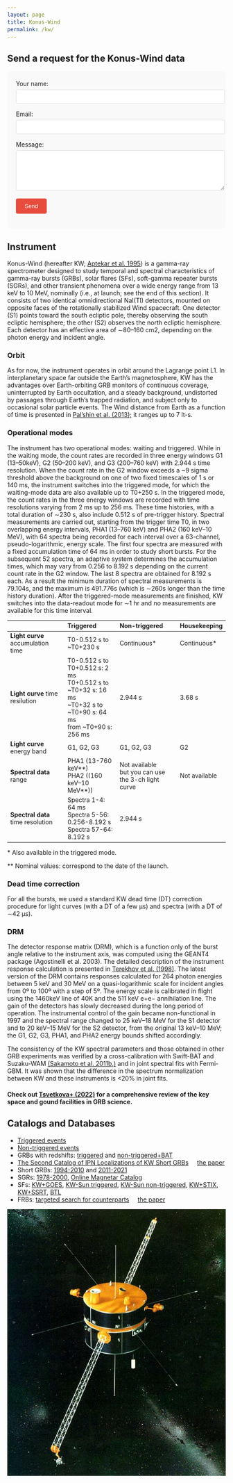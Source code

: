 ```yaml
---
layout: page
title: Konus-Wind
permalink: /kw/
---
```


## Send a request for the Konus-Wind data

<form 
  action="https://formspree.io/f/xwpqozev" 
  method="POST"
  class="contact-form"
>
  <label>
    Your name:
    <input type="text" name="name" required>
  </label>
  
  <label>
    Email:
    <input type="email" name="_replyto" required>
  </label>
  
  <label>
    Message:
    <textarea name="message" rows="5" required></textarea>
  </label>
  
  <input type="hidden" name="_language" value="ru">
  
  <button type="submit">Send</button>
</form>

<style>
  .contact-form {
    max-width: 600px;
    margin: 0 auto;
    padding: 20px;
  background: #f9f9f9;
    border-radius: 8px;
  }
  
  .contact-form label {
    display: block;
    margin-bottom: 15px;
  }
  
  .contact-form input,
  .contact-form textarea {
    width: 100%;
    padding: 8px;
    margin-top: 5px;
    border: 1px solid #ddd;
    border-radius: 4px;
  }
  
  .contact-form button {
    background: #e74c3c;
    color: white;
    padding: 10px 20px;
    border: none;
    border-radius: 4px;
    cursor: pointer;
  }
</style>

## Instrument
Konus-Wind (hereafter KW; [Aptekar et al. 1995](https://ui.adsabs.harvard.edu/abs/1995SSRv...71..265A/abstract)) is a gamma-ray spectrometer designed to study temporal and spectral characteristics of gamma-ray bursts (GRBs), solar flares (SFs), soft-gamma repeater bursts (SGRs), and other transient phenomena over a wide energy range from 13 keV to 10 MeV, nominally (i.e., at launch; see the end of this section). 
It consists of two identical omnidirectional NaI(Tl) detectors, mounted on opposite faces of the rotationally stabilized Wind spacecraft. 
One detector (S1) points toward the south ecliptic pole, thereby observing the south ecliptic hemisphere; the other (S2) observes the north ecliptic hemisphere. 
Each detector has an effective area of ∼80–160 cm2, depending on the photon energy and incident angle.

### Orbit
As for now, the instrument operates in orbit around the Lagrange point L1.
In interplanetary space far outside the Earthʼs magnetosphere, KW has the advantages over Earth-orbiting GRB monitors of continuous coverage, uninterrupted by Earth occultation, and a steady background, undistorted by passages through Earthʼs trapped radiation, and subject only to occasional solar particle events. 
The Wind distance from Earth as a function of time is presented in [Palʼshin et al. (2013);](https://ui.adsabs.harvard.edu/abs/2013ApJS..207...38P/abstract) it ranges up to 7&nbsp;lt-s.

### Operational modes
The instrument has two operational modes: waiting and triggered. 
While in the waiting mode, the count rates are recorded in three energy windows G1 (13–50keV), G2 (50–200 keV), and G3 (200–760 keV) with 2.944 s time resolution. 
When the count rate in the G2 window exceeds a ~9 sigma threshold above the background on one of two fixed timescales of 1 s or 140 ms, the instrument switches into the triggered mode, for which the waiting-mode data are also available up to T0+250 s. 
In the triggered mode, the count rates in the three energy windows are recorded with time resolutions varying from 2 ms up to 256 ms. 
These time histories, with a total duration of ∼230 s, also include 0.512 s of pre-trigger history. 
Spectral measurements are carried out, starting from the trigger time T0, in two overlapping energy intervals, PHA1 (13–760 keV) and PHA2 (160 keV–10 MeV), with 64 spectra being recorded for each interval over a 63-channel, pseudo-logarithmic, energy scale. 
The first four spectra are measured with a fixed accumulation time of 64 ms in order to study short bursts. 
For the subsequent 52 spectra, an adaptive system determines the accumulation times, which may vary from 0.256 to 8.192 s depending on the current count rate in the G2 window. 
The last 8 spectra are obtained for 8.192 s each. 
As a result the minimum duration of spectral measurements is 79.104s, and the maximum is 491.776s (which is ∼260s longer than the time history duration). 
After the triggered-mode measurements are finished, KW switches into the data-readout mode for ∼1 hr and no measurements are available for this time interval.

|                                    |**Triggered**                   |**Non-triggered**| **Housekeeping** |
|:------------------------------------------|:---------------------------------------|:-----------------|:------------|
|**Light curve** accumulation time   |T0-0.512 s to ~T0+230 s         |Continuous\* |Continuous\*|
|**Light curve** time resilution     |T0-0.512 s to T0+0.512 s: 2 ms<br>T0+0.512 s to ~T0+32 s: 16 ms<br>~T0+32 s to ~T0+90 s: 64 ms<br>from ~T0+90 s: 256 ms    |2.944 s     |3.68 s  |
|**Light curve** energy band        |G1, G2, G3                      |G1, G2, G3   |G2 |
|**Spectral data** range              |PHA1 (13-760 keV\*\*)<br>PHA2 ((160 keV–10 MeV\*\*))  |Not available<br>but you can use the 3-ch light curve | Not available |
|**Spectral data** time resolution    |Spectra 1-4: 64 ms<br>Spectra 5-56: 0.256-8.192 s<br>Spectra 57-64: 8.192 s | 2.944 s| | 

\* Also available in the triggered mode.

\** Nominal values: correspond to the date of the launch.

### Dead time correction
For all the bursts, we used a standard KW dead time (DT) correction procedure for light curves (with a DT of a few μs) and spectra (with a DT of ∼42 μs). 

### DRM
The detector response matrix (DRM), which is a function only of the burst angle relative to the instrument axis, was computed using the GEANT4 package (Agostinelli et al. 2003). 
The detailed description of the instrument response calculation is presented in [Terekhov et al. (1998)](https://ui.adsabs.harvard.edu/abs/1998AIPC..428..894T/abstract). 
The latest version of the DRM contains responses calculated for 264 photon energies between 5 keV and 30 MeV on a quasi-logarithmic scale for incident angles from 0º to 100º with a step of 5º. 
The energy scale is calibrated in flight using the 1460keV line of 40K and the 511 keV e+e− annihilation line. 
The gain of the detectors has slowly decreased during the long period of operation. 
The instrumental control of the gain became non-functional in 1997 and the spectral range changed to 25 keV–18 MeV for the S1 detector and to 20 keV–15 MeV for the S2 detector, from the original 13 keV–10 MeV; the G1, G2, G3, PHA1, and PHA2 energy bounds shifted accordingly.

The consistency of the KW spectral parameters and those obtained in other GRB experiments was verified by a cross-calibration with Swift-BAT and Suzaku-WAM [(Sakamoto et al. 2011b,)](https://ui.adsabs.harvard.edu/abs/2011PASJ...63..215S/abstract) and in joint spectral fits with Fermi-GBM. 
It was shown that the difference in the spectrum normalization between KW and these instruments is <20% in joint fits. 

#### Check out [Tsvetkova+ (2022)](https://ui.adsabs.harvard.edu/abs/2022Univ....8..373T/abstract) for a comprehensive review of the key space and gound facilities in GRB science.

## Catalogs and Databases
- [Triggered events](http://www.ioffe.ru/LEA/kw/triggers/)
- [Non-triggered events](http://www.ioffe.ru/LEA/kw/wm/)
- GRBs with redshifts: [triggered](http://www.ioffe.ru/LEA/zGRBs/triggered/index.html) and [non-triggered+BAT](http://www.ioffe.ru/LEA/zGRBs/part2/index.html)
- [The Second Catalog of IPN Localizations of KW Short GRBs](http://www.ioffe.ru/LEA/ShortGRBs_IPN/index.html) &nbsp;&nbsp;&nbsp; [the paper](https://ui.adsabs.harvard.edu/abs/2022ApJS..259...34S/abstract)
- Short GRBs: [1994-2010](http://www.ioffe.ru/LEA/shortGRBs/Catalog2/index.html) and [2011-2021](http://www.ioffe.ru/LEA/shortGRBs/Catalog3/index.html)
- SGRs: [1978-2000](http://www.ioffe.ru/LEA/SGR/Catalog/index.html), [Online Magnetar Catalog](https://www.ioffe.ru/LEA/SGR/index.html)
- SFs: [KW+GOES](http://www.ioffe.ru/LEA/Solar/index.html), [KW-Sun triggered](http://www.ioffe.ru/LEA/kwsun/index.html), [KW-Sun non-triggered](http://www.ioffe.ru/LEA/kwsun_waiting/index.html), [KW+STIX](http://www.ioffe.ru/LEA/kw_stix/index.html), [KW+SSRT](http://www.ioffe.ru/LEA/SF_AR/KW-SSRT/index.html), [BTL](http://www.ioffe.ru/LEA/kw/wm/btl/index.html)
- FRBs: [targeted search for counterparts](http://www.ioffe.ru/LEA/FRB/index.html) &nbsp;&nbsp;&nbsp; [the paper](https://ui.adsabs.harvard.edu/abs/2024MNRAS.527.5580R/abstract)


![Figure](assets/images/KW_sc.jpg)
